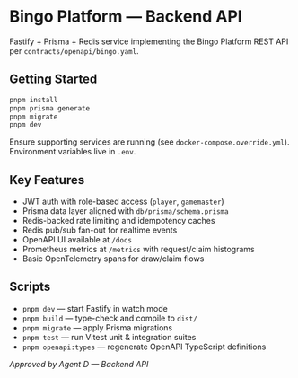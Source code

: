 # Bingo Platform — Backend API

Fastify + Prisma + Redis service implementing the Bingo Platform REST API per `contracts/openapi/bingo.yaml`.

## Getting Started

```bash
pnpm install
pnpm prisma generate
pnpm migrate
pnpm dev
```

Ensure supporting services are running (see `docker-compose.override.yml`). Environment variables live in `.env`.

## Key Features

- JWT auth with role-based access (`player`, `gamemaster`)
- Prisma data layer aligned with `db/prisma/schema.prisma`
- Redis-backed rate limiting and idempotency caches
- Redis pub/sub fan-out for realtime events
- OpenAPI UI available at `/docs`
- Prometheus metrics at `/metrics` with request/claim histograms
- Basic OpenTelemetry spans for draw/claim flows

## Scripts

- `pnpm dev` — start Fastify in watch mode
- `pnpm build` — type-check and compile to `dist/`
- `pnpm migrate` — apply Prisma migrations
- `pnpm test` — run Vitest unit & integration suites
- `pnpm openapi:types` — regenerate OpenAPI TypeScript definitions

_Approved by Agent D — Backend API_
